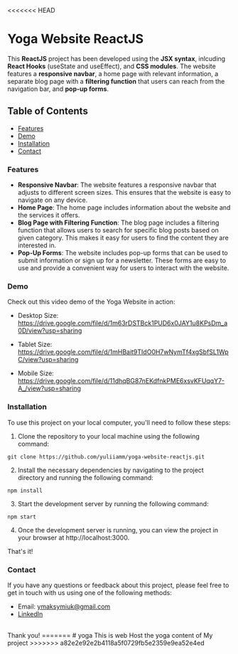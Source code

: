 <<<<<<< HEAD
# Yoga Website ReactJS
This **ReactJS** project has been developed using the **JSX syntax**, inlcuding **React Hooks** (useState and useEffect), and **CSS modules**. The website features a **responsive navbar**, a home page with relevant information, a separate blog page with a **filtering function** that users can reach from the navigation bar, and **pop-up forms**. 

## Table of Contents
- [Features](#features)<br>
- [Demo](#demo)<br>
- [Installation](#installation)<br>
- [Contact](#contact)<br>

### Features
- **Responsive Navbar**: The website features a responsive navbar that adjusts to different screen sizes. This ensures that the website is easy to navigate on any device.
- **Home Page**: The home page includes information about the website and the services it offers.
- **Blog Page with Filtering Function**: The blog page includes a filtering function that allows users to search for specific blog posts based on given category. This makes it easy for users to find the content they are interested in.
- **Pop-Up Forms**: The website includes pop-up forms that can be used to submit information or sign up for a newsletter. These forms are easy to use and provide a convenient way for users to interact with the website.

### Demo
Check out this video demo of the Yoga Website in action:

- Desktop Size:
https://drive.google.com/file/d/1m63rDSTBck1PUD6x0JAY1u8KPsDm_a0D/view?usp=sharing

- Tablet Size:
https://drive.google.com/file/d/1mHBait9TIdO0H7wNymTf4xgSbfSL1WpC/view?usp=sharing

- Mobile Size:
https://drive.google.com/file/d/11dhqBG87nEKdfnkPME6xsvKFUqqY7-A_/view?usp=sharing

### Installation
To use this project on your local computer, you'll need to follow these steps:

1. Clone the repository to your local machine using the following command:
```
git clone https://github.com/yuliiamm/yoga-website-reactjs.git
```

2. Install the necessary dependencies by navigating to the project directory and running the following command:
```
npm install
```

3. Start the development server by running the following command:
```
npm start
```

4. Once the development server is running, you can view the project in your browser at http://localhost:3000.

That's it!

### Contact

If you have any questions or feedback about this project, please feel free to get in touch with us using one of the following methods:

- Email: ymaksymiuk@gmail.com
- [LinkedIn](https://www.linkedin.com/in/yuliia-maksymiuk-0b65aa241/)
<br>
Thank you!
=======
# yoga
This is web Host the yoga content of My project
>>>>>>> a82e2e92e2b4118a5f0729fb5e2359e9ea52e4ed
